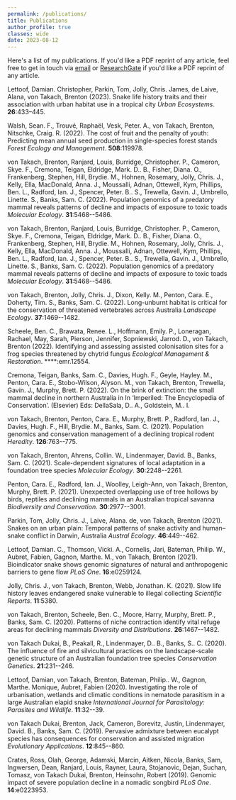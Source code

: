 ```yaml
---
permalink: /publications/
title: Publications
author_profile: true
classes: wide
date: 2023-08-12
---
```

             
Here's a list of my publications. If you'd like a PDF reprint of any article, feel free to get in touch via [email](mailto:brenton.vontakach@curtin.edu.au) or [ResearchGate](https://www.researchgate.net/profile/Brenton-Von-Takach) if you'd like a PDF reprint of any article.


Lettoof, Damian. Christopher, Parkin, Tom, Jolly, Chris. James, de Laive, Alana, von Takach, Brenton (2023).  Snake life history traits and their association with urban habitat use in a tropical city  *Urban Ecosystems*. **26**:433–445.

 
Walsh, Sean. F., Trouvé, Raphaël, Vesk, Peter. A., von Takach, Brenton, Nitschke, Craig. R. (2022).  The cost of fruit and the penalty of youth: Predicting mean annual seed production in single-species forest stands  *Forest Ecology and Management*. **508**:119978.

 
von Takach, Brenton, Ranjard, Louis, Burridge, Christopher. P., Cameron, Skye. F., Cremona, Teigan, Eldridge, Mark. D.. B., Fisher, Diana. O., Frankenberg, Stephen, Hill, Brydie. M., Hohnen, Rosemary, Jolly, Chris. J., Kelly, Ella, MacDonald, Anna. J., Moussalli, Adnan, Ottewell, Kym, Phillips, Ben. L., Radford, Ian. J., Spencer, Peter. B.. S., Trewella, Gavin. J., Umbrello, Linette. S., Banks, Sam. C. (2022).  Population genomics of a predatory mammal reveals patterns of decline and impacts of exposure to toxic toads  *Molecular Ecology*. **31**:5468--5486.

 
von Takach, Brenton, Ranjard, Louis, Burridge, Christopher. P., Cameron, Skye. F., Cremona, Teigan, Eldridge, Mark. D.. B., Fisher, Diana. O., Frankenberg, Stephen, Hill, Brydie. M., Hohnen, Rosemary, Jolly, Chris. J., Kelly, Ella, MacDonald, Anna. J., Moussalli, Adnan, Ottewell, Kym, Phillips, Ben. L., Radford, Ian. J., Spencer, Peter. B.. S., Trewella, Gavin. J., Umbrello, Linette. S., Banks, Sam. C. (2022).  Population genomics of a predatory mammal reveals patterns of decline and impacts of exposure to toxic toads  *Molecular Ecology*. **31**:5468--5486.

 
von Takach, Brenton, Jolly, Chris. J., Dixon, Kelly. M., Penton, Cara. E., Doherty, Tim. S., Banks, Sam. C. (2022).  Long-unburnt habitat is critical for the conservation of threatened vertebrates across Australia  *Landscape Ecology*. **37**:1469--1482.

 
Scheele, Ben. C., Brawata, Renee. L., Hoffmann, Emily. P., Loneragan, Rachael, May, Sarah, Pierson, Jennifer, Sopniewski, Jarrod. D., von Takach, Brenton (2022).  Identifying and assessing assisted colonisation sites for a frog species threatened by chytrid fungus  *Ecological Management \& Restoration*. ****:emr.12554.

 
Cremona, Teigan, Banks, Sam. C., Davies, Hugh. F., Geyle, Hayley. M., Penton, Cara. E., Stobo-Wilson, Alyson. M., von Takach, Brenton, Trewella, Gavin. J., Murphy, Brett. P. (2022).  On the brink of extinction: the small mammal decline in northern Australia in In ‘Imperiled: The Encyclopedia of Conservation’. (Elsevier) Eds: DellaSala, D.. A., Goldstein, M.. I.


von Takach, Brenton, Penton, Cara. E., Murphy, Brett. P., Radford, Ian. J., Davies, Hugh. F., Hill, Brydie. M., Banks, Sam. C. (2021).  Population genomics and conservation management of a declining tropical rodent  *Heredity*. **126**:763--775.

 
von Takach, Brenton, Ahrens, Collin. W., Lindenmayer, David. B., Banks, Sam. C. (2021).  Scale-dependent signatures of local adaptation in a foundation tree species  *Molecular Ecology*. **30**:2248--2261.

 
Penton, Cara. E., Radford, Ian. J., Woolley, Leigh-Ann, von Takach, Brenton, Murphy, Brett. P. (2021).  Unexpected overlapping use of tree hollows by birds, reptiles and declining mammals in an Australian tropical savanna  *Biodiversity and Conservation*. **30**:2977--3001.

 
Parkin, Tom, Jolly, Chris. J., Laive, Alana. de, von Takach, Brenton (2021).  Snakes on an urban plain: Temporal patterns of snake activity and human–snake conflict in Darwin, Australia  *Austral Ecology*. **46**:449--462.

 
Lettoof, Damian. C., Thomson, Vicki. A., Cornelis, Jari, Bateman, Philip. W., Aubret, Fabien, Gagnon, Marthe. M., von Takach, Brenton (2021).  Bioindicator snake shows genomic signatures of natural and anthropogenic barriers to gene flow  *PLoS One*. **16**:e0259124.

 
Jolly, Chris. J., von Takach, Brenton, Webb, Jonathan. K. (2021).  Slow life history leaves endangered snake vulnerable to illegal collecting  *Scientific Reports*. **11**:5380.

 
von Takach, Brenton, Scheele, Ben. C., Moore, Harry, Murphy, Brett. P., Banks, Sam. C. (2020).  Patterns of niche contraction identify vital refuge areas for declining mammals  *Diversity and Distributions*. **26**:1467--1482.

 
von Takach Dukai, B., Peakall, R., Lindenmayer, D.. B., Banks, S.. C. (2020).  The influence of fire and silvicultural practices on the landscape-scale genetic structure of an Australian foundation tree species  *Conservation Genetics*. **21**:231--246.

 
Lettoof, Damian, von Takach, Brenton, Bateman, Philip.. W., Gagnon, Marthe. Monique, Aubret, Fabien (2020).  Investigating the role of urbanisation, wetlands and climatic conditions in nematode parasitism in a large Australian elapid snake  *International Journal for Parasitology: Parasites and Wildlife*. **11**:32--39.

 
von Takach Dukai, Brenton, Jack, Cameron, Borevitz, Justin, Lindenmayer, David. B., Banks, Sam. C. (2019).  Pervasive admixture between eucalypt species has consequences for conservation and assisted migration  *Evolutionary Applications*. **12**:845--860.

 
Crates, Ross, Olah, George, Adamski, Marcin, Aitken, Nicola, Banks, Sam, Ingwersen, Dean, Ranjard, Louis, Rayner, Laura, Stojanovic, Dejan, Suchan, Tomasz, von Takach Dukai, Brenton, Heinsohn, Robert (2019).  Genomic impact of severe population decline in a nomadic songbird  *PLoS One*. **14**:e0223953.

 

 
